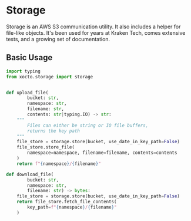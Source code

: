 # Storage

Storage is an AWS S3 communication utility. It also includes a helper for file-like objects. It's been used for years at Kraken Tech, comes extensive tests, and a growing set of documentation.

## Basic Usage

```python
import typing
from xocto.storage import storage


def upload_file(
        bucket: str,
        namespace: str,
        filename: str,
        contents: str|typing.IO) -> str:
    """
        Files can either be string or IO file buffers,
        returns the key path
    """
    file_store = storage.store(bucket, use_date_in_key_path=False)
    file_store.store_file(
        namespace=namespace, filename=filename, contents=contents
    )
    return f"{namespace}/{filename}"

def download_file(
        bucket: str,
        namespace: str,
        filename: str) -> bytes:
    file_store = storage.store(bucket, use_date_in_key_path=False)
    return file_store.fetch_file_contents(
        key_path=f"{namespace}/{filename}"
    )
```
